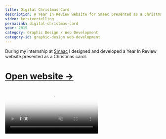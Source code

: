 ```yaml
---
title: Digital Christmas Card
description: A Year In Review website for Smaac presented as a Christmas carol.
video: kerstvertelling
permalink: digital-christmas-card
year: 2015
category: Graphic Design / Web Development
category-id: graphic-design web-development
---
```


During my internship at [Smaac](https://smaac.nl/) I designed and developed a Year In Review
website presented as a Christmas carol.

# [Open website →](/kerstvertelling/)

<p>
<video autoplay loop muted poster="/vid/kerstvertelling/poster.jpg">
   <source src="/vid/kerstvertelling/video.mp4" type="video/mp4">
   <source src="/vid/kerstvertelling/video.webm" type="video/webm">
</video>
</p>
